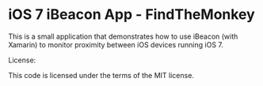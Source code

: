 iOS 7 iBeacon App - FindTheMonkey
=================================

This is a small application that demonstrates how to use iBeacon (with Xamarin) to monitor proximity between iOS devices running iOS 7.


License:

This code is licensed under the terms of the MIT license.

